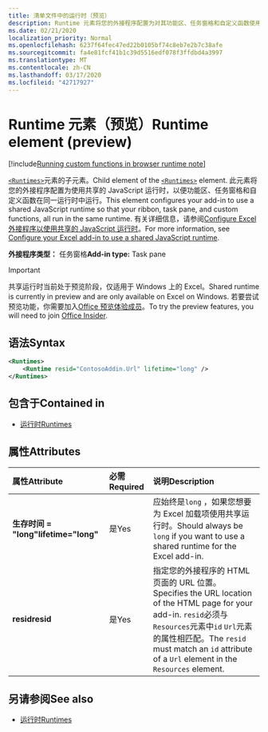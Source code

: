 ```yaml
---
title: 清单文件中的运行时（预览）
description: Runtime 元素将您的外接程序配置为对其功能区、任务窗格和自定义函数使用共享的 JavaScript 运行时。
ms.date: 02/21/2020
localization_priority: Normal
ms.openlocfilehash: 6237f64fec47ed22b0105bf74c8eb7e2b7c38afe
ms.sourcegitcommit: fa4e81fcf41b1c39d5516edf078f3ffdbd4a3997
ms.translationtype: MT
ms.contentlocale: zh-CN
ms.lasthandoff: 03/17/2020
ms.locfileid: "42717927"
---
```

# <a name="runtime-element-preview"></a><span data-ttu-id="63aa2-103">Runtime 元素（预览）</span><span class="sxs-lookup"><span data-stu-id="63aa2-103">Runtime element (preview)</span></span>

[!include[Running custom functions in browser runtime note](../../includes/excel-shared-runtime-preview-note.md)]

<span data-ttu-id="63aa2-104">[`<Runtimes>`](runtimes.md)元素的子元素。</span><span class="sxs-lookup"><span data-stu-id="63aa2-104">Child element of the [`<Runtimes>`](runtimes.md) element.</span></span> <span data-ttu-id="63aa2-105">此元素将您的外接程序配置为使用共享的 JavaScript 运行时，以便功能区、任务窗格和自定义函数在同一运行时中运行。</span><span class="sxs-lookup"><span data-stu-id="63aa2-105">This element configures your add-in to use a shared JavaScript runtime so that your ribbon, task pane, and custom functions, all run in the same runtime.</span></span> <span data-ttu-id="63aa2-106">有关详细信息，请参阅[Configure Excel 外接程序以使用共享的 JavaScript 运行时](../../excel/configure-your-add-in-to-use-a-shared-runtime.md)。</span><span class="sxs-lookup"><span data-stu-id="63aa2-106">For more information, see [Configure your Excel add-in to use a shared JavaScript runtime](../../excel/configure-your-add-in-to-use-a-shared-runtime.md).</span></span>

<span data-ttu-id="63aa2-107">**外接程序类型：** 任务窗格</span><span class="sxs-lookup"><span data-stu-id="63aa2-107">**Add-in type:** Task pane</span></span>

> [!IMPORTANT]
> <span data-ttu-id="63aa2-108">共享运行时当前处于预览阶段，仅适用于 Windows 上的 Excel。</span><span class="sxs-lookup"><span data-stu-id="63aa2-108">Shared runtime is currently in preview and are only available on Excel on Windows.</span></span> <span data-ttu-id="63aa2-109">若要尝试预览功能，你需要加入[Office 预览体验成员](https://insider.office.com/)。</span><span class="sxs-lookup"><span data-stu-id="63aa2-109">To try the preview features, you will need to join [Office Insider](https://insider.office.com/).</span></span>

## <a name="syntax"></a><span data-ttu-id="63aa2-110">语法</span><span class="sxs-lookup"><span data-stu-id="63aa2-110">Syntax</span></span>

```XML
<Runtimes>
    <Runtime resid="ContosoAddin.Url" lifetime="long" />
</Runtimes>
```

## <a name="contained-in"></a><span data-ttu-id="63aa2-111">包含于</span><span class="sxs-lookup"><span data-stu-id="63aa2-111">Contained in</span></span>

- [<span data-ttu-id="63aa2-112">运行时</span><span class="sxs-lookup"><span data-stu-id="63aa2-112">Runtimes</span></span>](runtimes.md)

## <a name="attributes"></a><span data-ttu-id="63aa2-113">属性</span><span class="sxs-lookup"><span data-stu-id="63aa2-113">Attributes</span></span>

|  <span data-ttu-id="63aa2-114">属性</span><span class="sxs-lookup"><span data-stu-id="63aa2-114">Attribute</span></span>  |  <span data-ttu-id="63aa2-115">必需</span><span class="sxs-lookup"><span data-stu-id="63aa2-115">Required</span></span>  |  <span data-ttu-id="63aa2-116">说明</span><span class="sxs-lookup"><span data-stu-id="63aa2-116">Description</span></span>  |
|:-----|:-----|:-----|
|  <span data-ttu-id="63aa2-117">**生存时间 = "long"**</span><span class="sxs-lookup"><span data-stu-id="63aa2-117">**lifetime="long"**</span></span>  |  <span data-ttu-id="63aa2-118">是</span><span class="sxs-lookup"><span data-stu-id="63aa2-118">Yes</span></span>  | <span data-ttu-id="63aa2-119">应始终是`long` ，如果您想要为 Excel 加载项使用共享运行时。</span><span class="sxs-lookup"><span data-stu-id="63aa2-119">Should always be `long` if you want to use a shared runtime for the Excel add-in.</span></span> |
|  <span data-ttu-id="63aa2-120">**resid**</span><span class="sxs-lookup"><span data-stu-id="63aa2-120">**resid**</span></span>  |  <span data-ttu-id="63aa2-121">是</span><span class="sxs-lookup"><span data-stu-id="63aa2-121">Yes</span></span>  | <span data-ttu-id="63aa2-122">指定您的外接程序的 HTML 页面的 URL 位置。</span><span class="sxs-lookup"><span data-stu-id="63aa2-122">Specifies the URL location of the HTML page for your add-in.</span></span> <span data-ttu-id="63aa2-123">`resid`必须与`Resources`元素中`id` `Url`元素的属性相匹配。</span><span class="sxs-lookup"><span data-stu-id="63aa2-123">The `resid` must match an `id` attribute of a `Url` element in the `Resources` element.</span></span> |

## <a name="see-also"></a><span data-ttu-id="63aa2-124">另请参阅</span><span class="sxs-lookup"><span data-stu-id="63aa2-124">See also</span></span>

- [<span data-ttu-id="63aa2-125">运行时</span><span class="sxs-lookup"><span data-stu-id="63aa2-125">Runtimes</span></span>](runtimes.md)
